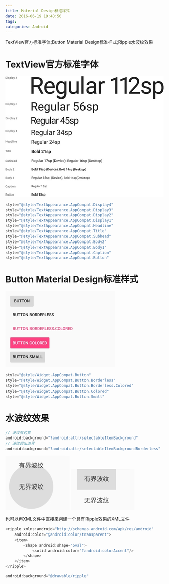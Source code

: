 ```yaml
---
title: Material Design标准样式
date: 2016-06-19 19:48:50
tags:
categories: Android
---
```

TextView官方标准字体;Button Material Design标准样式;Ripple水波纹效果

<!--more-->

# TextView官方标准字体

![](/assets/images/Material-Design标准样式/TextView.jpg)

```java
style="@style/TextAppearance.AppCompat.Display4"
style="@style/TextAppearance.AppCompat.Display3"
style="@style/TextAppearance.AppCompat.Display2"
style="@style/TextAppearance.AppCompat.Display1"
style="@style/TextAppearance.AppCompat.Headline"
style="@style/TextAppearance.AppCompat.Title"
style="@style/TextAppearance.AppCompat.Subhead"
style="@style/TextAppearance.AppCompat.Body2"
style="@style/TextAppearance.AppCompat.Body1"
style="@style/TextAppearance.AppCompat.Caption"
style="@style/TextAppearance.AppCompat.Button"
```

# Button Material Design标准样式

![](/assets/images/Material-Design标准样式/Button.jpg)

```java
style="@style/Widget.AppCompat.Button"
style="@style/Widget.AppCompat.Button.Borderless"
style="@style/Widget.AppCompat.Button.Borderless.Colored"
style="@style/Widget.AppCompat.Button.Colored"
style="@style/Widget.AppCompat.Button.Small"
```

# 水波纹效果

```java
// 波纹有边界
android:background="?android:attr/selectableItemBackground"
// 波纹超出边界
android:background="?android:attr/selectableItemBackgroundBorderless"
```

![无界波纹](/assets/images/Material-Design标准样式/no-border.jpg) ![有界波纹](/assets/images/Material-Design标准样式/yes-border.jpg)

也可以再XML文件中直接来创建一个具有Ripple效果的XML文件
```java
<ripple xmlns:android="http://schemas.android.com/apk/res/android"
    android:color="@android:color/transparent">
    <item>
        <shape android:shape="oval">
            <solid android:color="?android:colorAccent"/>
        </shape>
    </item>
</ripple>
```
```java
android:background="@drawable/ripple"
```